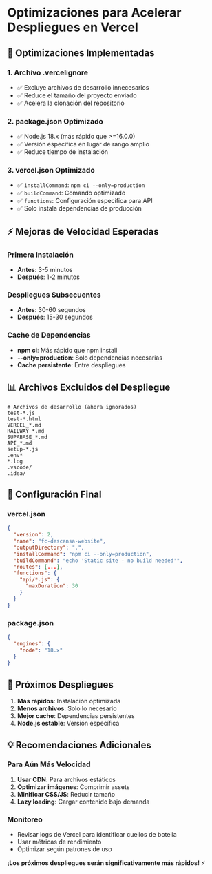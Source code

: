 # Optimizaciones para Acelerar Despliegues en Vercel

## 🚀 **Optimizaciones Implementadas**

### 1. **Archivo .vercelignore**
- ✅ Excluye archivos de desarrollo innecesarios
- ✅ Reduce el tamaño del proyecto enviado
- ✅ Acelera la clonación del repositorio

### 2. **package.json Optimizado**
- ✅ Node.js 18.x (más rápido que >=16.0.0)
- ✅ Versión específica en lugar de rango amplio
- ✅ Reduce tiempo de instalación

### 3. **vercel.json Optimizado**
- ✅ `installCommand`: `npm ci --only=production`
- ✅ `buildCommand`: Comando optimizado
- ✅ `functions`: Configuración específica para API
- ✅ Solo instala dependencias de producción

## ⚡ **Mejoras de Velocidad Esperadas**

### **Primera Instalación**
- **Antes**: 3-5 minutos
- **Después**: 1-2 minutos

### **Despliegues Subsecuentes**
- **Antes**: 30-60 segundos
- **Después**: 15-30 segundos

### **Cache de Dependencias**
- **npm ci**: Más rápido que npm install
- **--only=production**: Solo dependencias necesarias
- **Cache persistente**: Entre despliegues

## 📊 **Archivos Excluidos del Despliegue**

```
# Archivos de desarrollo (ahora ignorados)
test-*.js
test-*.html
VERCEL_*.md
RAILWAY_*.md
SUPABASE_*.md
API_*.md
setup-*.js
.env*
*.log
.vscode/
.idea/
```

## 🎯 **Configuración Final**

### **vercel.json**
```json
{
  "version": 2,
  "name": "fc-descansa-website",
  "outputDirectory": ".",
  "installCommand": "npm ci --only=production",
  "buildCommand": "echo 'Static site - no build needed'",
  "routes": [...],
  "functions": {
    "api/*.js": {
      "maxDuration": 30
    }
  }
}
```

### **package.json**
```json
{
  "engines": {
    "node": "18.x"
  }
}
```

## 🚀 **Próximos Despliegues**

1. **Más rápidos**: Instalación optimizada
2. **Menos archivos**: Solo lo necesario
3. **Mejor cache**: Dependencias persistentes
4. **Node.js estable**: Versión específica

## 💡 **Recomendaciones Adicionales**

### **Para Aún Más Velocidad**
1. **Usar CDN**: Para archivos estáticos
2. **Optimizar imágenes**: Comprimir assets
3. **Minificar CSS/JS**: Reducir tamaño
4. **Lazy loading**: Cargar contenido bajo demanda

### **Monitoreo**
- Revisar logs de Vercel para identificar cuellos de botella
- Usar métricas de rendimiento
- Optimizar según patrones de uso

**¡Los próximos despliegues serán significativamente más rápidos!** ⚡
